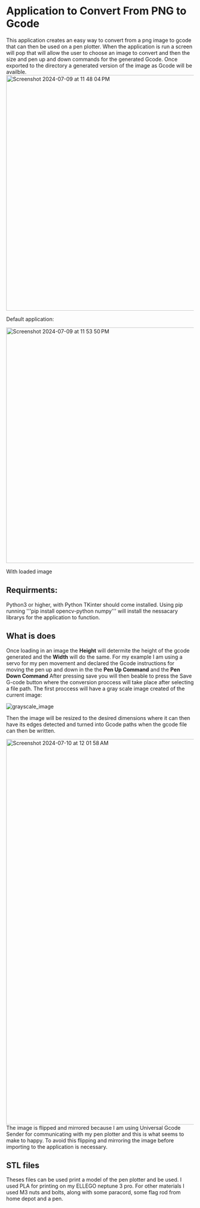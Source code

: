 # Application to Convert From PNG to Gcode
This application creates an easy way to convert from a png image to gcode that can then be used on a pen plotter. When the application is run a screen will pop that will allow the user to choose an image to convert and then the size and pen up and down commands for the generated Gcode. Once exported to the directory a generated version of the image as Gcode will be availble.
<img width="632" alt="Screenshot 2024-07-09 at 11 48 04 PM" src="https://github.com/OwenTheGreenBean/Pen_Plotter/assets/148368718/94cab25a-cb8b-49f4-a18a-9800a00327b1">

Default application:

<img width="632" alt="Screenshot 2024-07-09 at 11 53 50 PM" src="https://github.com/OwenTheGreenBean/Pen_Plotter/assets/148368718/5ed0b1ce-ec05-46df-bfd6-f85f1c62edfc">

With loaded image

## Requirments:
Python3 or higher, with Python TKinter should come installed. Using pip running '''pip install opencv-python numpy''' will install the nessacary librarys for the application to function.

## What is does

Once loading in an image the **Height** will determite the height of the gcode generated and the **Width** will do the same. For my example I am using a servo for my pen movement and declared the Gcode instructions for moving the pen up and down in the the **Pen Up Command** and the **Pen Down Command** After pressing save you will then beable to press the Save G-code button where the conversion proccess will take place after selecting a file path. The first proccess will have a gray scale image created of the current image:

![grayscale_image](https://github.com/OwenTheGreenBean/Pen_Plotter/assets/148368718/ed882962-09e7-4cf5-adca-c995a9ddea57)

Then the image will be resized to the desired dimensions where it can then have its edges detected and turned into Gcode paths when the gcode file can then be written.

<img width="1034" alt="Screenshot 2024-07-10 at 12 01 58 AM" src="https://github.com/OwenTheGreenBean/Pen_Plotter/assets/148368718/b1f2711f-9d6d-428f-a3d0-986d1913ce31">
The image is flipped and mirrored because I am using Universal Gcode Sender for communicating with my pen plotter and this is what seems to make to happy. To avoid this flipping and mirroring the image before importing to the application is necessary.

## STL files

Theses files can be used print a model of the pen plotter and be used. I used PLA for printing on my ELLEGO neptune 3 pro. For other materials I used M3 nuts and bolts, along with some paracord, some flag rod from home depot and a pen.


